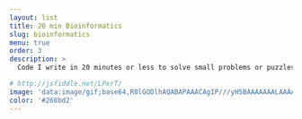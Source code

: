 ```yaml
---
layout: list
title: 20 min Bioinformatics
slug: bioinformatics
menu: true
order: 3
description: >
  Code I write in 20 minutes or less to solve small problems or puzzles. The commenting may take longer.

# http://jsfiddle.net/LPxrT/
image: 'data:image/gif;base64,R0lGODlhAQABAPAAACAgIP///yH5BAAAAAAALAAAAAABAAEAAAICRAEAOw=='
color: '#268bd2'
---
```



